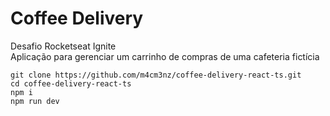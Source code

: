 # Coffee Delivery

Desafio Rocketseat Ignite  
Aplicação para gerenciar um carrinho de compras de uma cafeteria fictícia  

```
git clone https://github.com/m4cm3nz/coffee-delivery-react-ts.git
cd coffee-delivery-react-ts
npm i 
npm run dev
```
